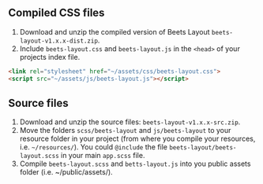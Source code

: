 ## Compiled CSS files

1. Download and unzip the compiled version of Beets Layout `beets-layout-v1.x.x-dist.zip`.
2. Include `beets-layout.css` and `beets-layout.js` in the `<head>` of your projects index file.
```html
<link rel="stylesheet" href="~/assets/css/beets-layout.css">
<script src="~/assets/js/beets-layout.js"></script>
```

## Source files

1. Download and unzip the source files: `beets-layout-v1.x.x-src.zip`.
2. Move the folders `scss/beets-layout` and `js/beets-layout` to your resource folder in your project (from where you compile your resources, i.e. `~/resources/`). You could `@include` the file `beets-layout/beets-layout.scss` in your main `app.scss` file.
3. Compile `beets-layout.scss` and `betts-layout.js` into you public assets folder (i.e. ~/public/assets/).
